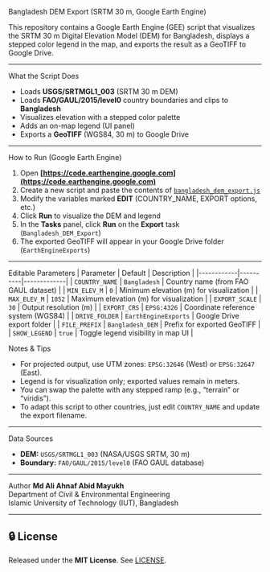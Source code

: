 Bangladesh DEM Export (SRTM 30 m, Google Earth Engine)

This repository contains a Google Earth Engine (GEE) script that visualizes the SRTM 30 m Digital Elevation Model (DEM) for Bangladesh, displays a stepped color legend in the map, and exports the result as a GeoTIFF to Google Drive.


---

What the Script Does
- Loads **USGS/SRTMGL1_003** (SRTM 30 m DEM)  
- Loads **FAO/GAUL/2015/level0** country boundaries and clips to **Bangladesh**  
- Visualizes elevation with a stepped color palette  
- Adds an on-map legend (UI panel)  
- Exports a **GeoTIFF** (WGS84, 30 m) to Google Drive  

---

How to Run (Google Earth Engine)
1. Open **[https://code.earthengine.google.com](https://code.earthengine.google.com)**  
2. Create a new script and paste the contents of [`bangladesh_dem_export.js`](bangladesh_dem_export.js)  
3. Modify the variables marked **EDIT** (COUNTRY_NAME, EXPORT options, etc.)  
4. Click **Run** to visualize the DEM and legend  
5. In the **Tasks** panel, click **Run** on the **Export** task (`Bangladesh_DEM_Export`)  
6. The exported GeoTIFF will appear in your Google Drive folder (`EarthEngineExports`)  

---

Editable Parameters
| Parameter | Default | Description |
|------------|----------|-------------|
| `COUNTRY_NAME` | `Bangladesh` | Country name (from FAO GAUL dataset) |
| `MIN_ELEV_M` | `0` | Minimum elevation (m) for visualization |
| `MAX_ELEV_M` | `1052` | Maximum elevation (m) for visualization |
| `EXPORT_SCALE` | `30` | Output resolution (m) |
| `EXPORT_CRS` | `EPSG:4326` | Coordinate reference system (WGS84) |
| `DRIVE_FOLDER` | `EarthEngineExports` | Google Drive export folder |
| `FILE_PREFIX` | `Bangladesh_DEM` | Prefix for exported GeoTIFF |
| `SHOW_LEGEND` | `true` | Toggle legend visibility in map UI |



Notes & Tips
- For projected output, use UTM zones: `EPSG:32646` (West) or `EPSG:32647` (East).  
- Legend is for visualization only; exported values remain in meters.  
- You can swap the palette with any stepped ramp (e.g., “terrain” or “viridis”).  
- To adapt this script to other countries, just edit `COUNTRY_NAME` and update the export filename.

---

Data Sources
- **DEM:** `USGS/SRTMGL1_003` (NASA/USGS SRTM, 30 m)  
- **Boundary:** `FAO/GAUL/2015/level0` (FAO GAUL database)

---

Author
**Md Ali Ahnaf Abid Mayukh**  
Department of Civil & Environmental Engineering  
Islamic University of Technology (IUT), Bangladesh  

---

## 🔒 License
Released under the **MIT License**. See [LICENSE](LICENSE).
